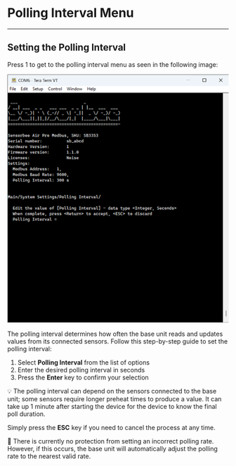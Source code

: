 # Polling Interval Menu

***

## Setting the Polling Interval

Press 1 to get to the polling interval menu as seen in the following image:

![Screenshot 2023-06-15 160730.png](<../../../../.gitbook/assets/Screenshot_2023 06 15_160730.png>)

The polling interval determines how often the base unit reads and updates values from its connected sensors. Follow this step-by-step guide to set the polling interval:

1. Select **Polling Interval** from the list of options
2. Enter the desired polling interval in seconds
3. Press the **Enter** key to confirm your selection

💡 The polling interval can depend on the sensors connected to the base unit; some sensors require longer preheat times to produce a value. It can take up 1 minute after starting the device for the device to know the final poll duration.

Simply press the **ESC** key if you need to cancel the process at any time.

📔 There is currently no protection from setting an incorrect polling rate. However, if this occurs, the base unit will automatically adjust the polling rate to the nearest valid rate.

